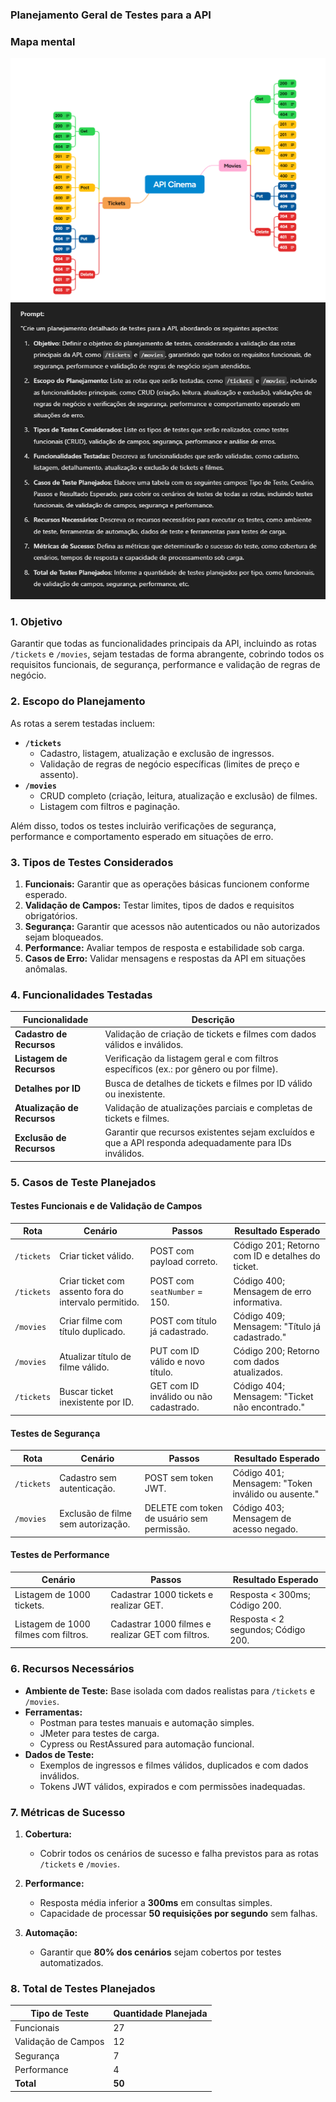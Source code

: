 ### **Planejamento Geral de Testes para a API**  

### Mapa mental
![alt text](/Planejamento_de_Testes/images/mapamental.png)
![alt text](/Planejamento_de_Testes/images/promptgeral.png)

### **1. Objetivo**  
Garantir que todas as funcionalidades principais da API, incluindo as rotas `/tickets` e `/movies`, sejam testadas de forma abrangente, cobrindo todos os requisitos funcionais, de segurança, performance e validação de regras de negócio.  


### **2. Escopo do Planejamento**  
As rotas a serem testadas incluem:  

- **`/tickets`**  
  - Cadastro, listagem, atualização e exclusão de ingressos.  
  - Validação de regras de negócio específicas (limites de preço e assento).  
- **`/movies`**  
  - CRUD completo (criação, leitura, atualização e exclusão) de filmes.  
  - Listagem com filtros e paginação.  

Além disso, todos os testes incluirão verificações de segurança, performance e comportamento esperado em situações de erro.  


### **3. Tipos de Testes Considerados**  
1. **Funcionais:** Garantir que as operações básicas funcionem conforme esperado.  
2. **Validação de Campos:** Testar limites, tipos de dados e requisitos obrigatórios.  
3. **Segurança:** Garantir que acessos não autenticados ou não autorizados sejam bloqueados.  
4. **Performance:** Avaliar tempos de resposta e estabilidade sob carga.  
5. **Casos de Erro:** Validar mensagens e respostas da API em situações anômalas.  


### **4. Funcionalidades Testadas**  

| **Funcionalidade**           | **Descrição**                                                                                        |  
|-------------------------------|------------------------------------------------------------------------------------------------------|  
| **Cadastro de Recursos**      | Validação de criação de tickets e filmes com dados válidos e inválidos.                             |  
| **Listagem de Recursos**      | Verificação da listagem geral e com filtros específicos (ex.: por gênero ou por filme).             |  
| **Detalhes por ID**           | Busca de detalhes de tickets e filmes por ID válido ou inexistente.                                |  
| **Atualização de Recursos**   | Validação de atualizações parciais e completas de tickets e filmes.                                 |  
| **Exclusão de Recursos**      | Garantir que recursos existentes sejam excluídos e que a API responda adequadamente para IDs inválidos. |  


### **5. Casos de Teste Planejados**  

#### **Testes Funcionais e de Validação de Campos**  

| **Rota**     | **Cenário**                                          | **Passos**                                                                                     | **Resultado Esperado**                                              |  
|--------------|------------------------------------------------------|-----------------------------------------------------------------------------------------------|----------------------------------------------------------------------|  
| `/tickets`   | Criar ticket válido.                                 | POST com payload correto.                                                                      | Código 201; Retorno com ID e detalhes do ticket.                   |  
| `/tickets`   | Criar ticket com assento fora do intervalo permitido. | POST com `seatNumber` = 150.                                                                  | Código 400; Mensagem de erro informativa.                          |  
| `/movies`    | Criar filme com título duplicado.                    | POST com título já cadastrado.                                                                | Código 409; Mensagem: "Título já cadastrado."                       |  
| `/movies`    | Atualizar título de filme válido.                    | PUT com ID válido e novo título.                                                              | Código 200; Retorno com dados atualizados.                         |  
| `/tickets`   | Buscar ticket inexistente por ID.                    | GET com ID inválido ou não cadastrado.                                                        | Código 404; Mensagem: "Ticket não encontrado."                     |  


#### **Testes de Segurança**  

| **Rota**     | **Cenário**                                          | **Passos**                                                                                     | **Resultado Esperado**                                              |  
|--------------|------------------------------------------------------|-----------------------------------------------------------------------------------------------|----------------------------------------------------------------------|  
| `/tickets`   | Cadastro sem autenticação.                           | POST sem token JWT.                                                                           | Código 401; Mensagem: "Token inválido ou ausente."                  |  
| `/movies`    | Exclusão de filme sem autorização.                   | DELETE com token de usuário sem permissão.                                                    | Código 403; Mensagem de acesso negado.                              |  


#### **Testes de Performance**  

| **Cenário**                                          | **Passos**                                                                                     | **Resultado Esperado**                                              |  
|------------------------------------------------------|-----------------------------------------------------------------------------------------------|----------------------------------------------------------------------|  
| Listagem de 1000 tickets.                           | Cadastrar 1000 tickets e realizar GET.                                                       | Resposta < 300ms; Código 200.                                       |  
| Listagem de 1000 filmes com filtros.                | Cadastrar 1000 filmes e realizar GET com filtros.                                             | Resposta < 2 segundos; Código 200.                                  |  


### **6. Recursos Necessários**  

- **Ambiente de Teste:** Base isolada com dados realistas para `/tickets` e `/movies`.  
- **Ferramentas:**  
  - Postman para testes manuais e automação simples.  
  - JMeter para testes de carga.  
  - Cypress ou RestAssured para automação funcional.  
- **Dados de Teste:**  
  - Exemplos de ingressos e filmes válidos, duplicados e com dados inválidos.  
  - Tokens JWT válidos, expirados e com permissões inadequadas.  


### **7. Métricas de Sucesso**  

1. **Cobertura:**  
   - Cobrir todos os cenários de sucesso e falha previstos para as rotas `/tickets` e `/movies`.  

2. **Performance:**  
   - Resposta média inferior a **300ms** em consultas simples.  
   - Capacidade de processar **50 requisições por segundo** sem falhas.  

3. **Automação:**  
   - Garantir que **80% dos cenários** sejam cobertos por testes automatizados.  


### **8. Total de Testes Planejados**  

| **Tipo de Teste**      | **Quantidade Planejada** |  
|------------------------|--------------------------|  
| Funcionais             | 27                      |  
| Validação de Campos    | 12                      |  
| Segurança              | 7                       |  
| Performance            | 4                       |  
| **Total**              | **50**                  |  

